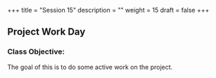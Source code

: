 +++
title = "Session 15"
description = ""
weight = 15
draft = false
+++

## Project Work Day

### Class Objective:

The goal of this is to do some active work on the project.
